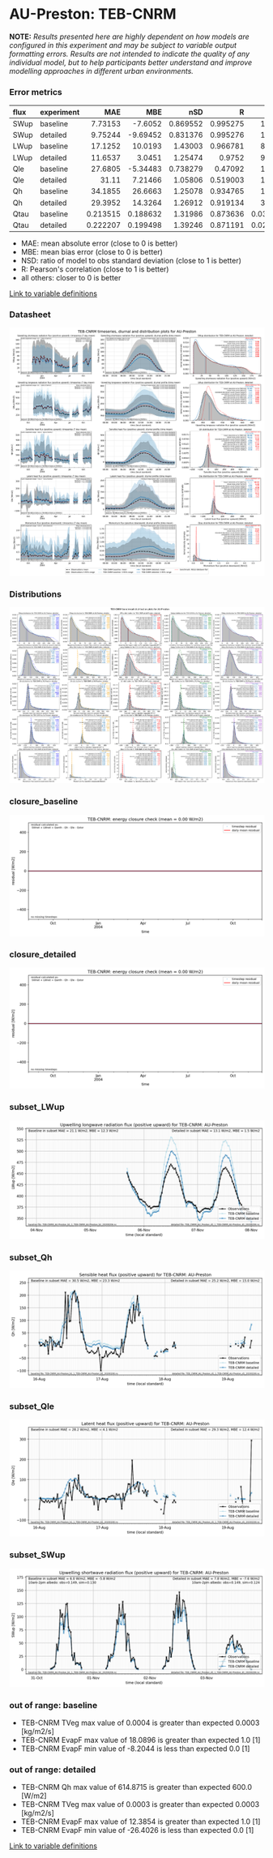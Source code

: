 # AU-Preston: TEB-CNRM

**NOTE:** *Results presented here are highly dependent on how models are configured in this experiment and may be subject to variable output formatting errors. Results are not intended to indicate the quality of any individual model, but to help participants better understand and improve modelling approaches in different urban environments.*

### Error metrics

| flux   | experiment   |       MAE |       MBE |      nSD |        R |        5th |      95th |      RMSE |    cRMSE |      AMBE |     1-nSD |       1-R |   nSkewness |   nKurtosis |   Overlap |
|:-------|:-------------|----------:|----------:|---------:|---------:|-----------:|----------:|----------:|---------:|----------:|----------:|----------:|------------:|------------:|----------:|
| SWup   | baseline     |  7.73153  | -7.6052   | 0.869552 | 0.995275 |  1.24467   | 19.1515   | 10.6115   | 0.15885  |  7.6052   | 0.130448  | 0.0047245 |  0.00669083 |  0.00435254 | 0.0845758 |
| SWup   | detailed     |  9.75244  | -9.69452  | 0.831376 | 0.995276 |  1.26573   | 24.732    | 13.1432   | 0.190497 |  9.69452  | 0.168624  | 0.0047243 |  0.00574783 |  0.00551792 | 0.086709  |
| LWup   | baseline     | 17.1252   | 10.0193   | 1.43003  | 0.966781 |  8.67637   | 54.5505   | 24.3812   | 0.52909  | 10.0193   | 0.430033  | 0.033219  |  0.113196   |  0.0999099  | 0.116515  |
| LWup   | detailed     | 11.6537   |  3.0451   | 1.25474  | 0.9752   |  9.27985   | 29.8963   | 15.2853   | 0.356551 |  3.0451   | 0.254743  | 0.0247999 |  0.0956607  |  0.179473   | 0.0991112 |
| Qle    | baseline     | 27.6805   | -5.34483  | 0.738279 | 0.47092  | 13.8574    | 29.7663   | 48.2999   | 0.9218   |  5.34483  | 0.261721  | 0.52908   |  0.600029   |  0.790098   | 0.288587  |
| Qle    | detailed     | 31.11     |  7.21466  | 1.05806  | 0.519003 | 13.0764    | 23.1158   | 53.1174   | 1.01055  |  7.21466  | 0.0580572 | 0.480997  |  0.251633   |  0.0959893  | 0.202178  |
| Qh     | baseline     | 34.1855   | 26.6663   | 1.25078  | 0.934765 | 15.2713    | 93.9982   | 51.2282   | 0.475479 | 26.6663   | 0.250781  | 0.0652351 |  0.0742858  |  0.1006     | 0.251713  |
| Qh     | detailed     | 29.3952   | 14.3264   | 1.26912  | 0.919134 |  3.93017   | 79.1322   | 50.5489   | 0.526958 | 14.3264   | 0.269124  | 0.0808658 |  0.184564   |  0.443559   | 0.0973994 |
| Qtau   | baseline     |  0.213515 |  0.188632 | 1.31986  | 0.873636 |  0.0342629 |  0.363829 |  0.287241 | 0.660208 |  0.188632 | 0.319857  | 0.126364  |  0.12741    |  0.139527   | 0.241719  |
| Qtau   | detailed     |  0.222207 |  0.199498 | 1.39246  | 0.871191 |  0.0231555 |  0.425815 |  0.308222 | 0.71606  |  0.199498 | 0.392456  | 0.128809  |  0.148677   |  0.193128   | 0.231587  |

 - MAE: mean absolute error (close to 0 is better)
 - MBE: mean bias error (close to 0 is better)
 - NSD: ratio of model to obs standard deviation (close to 1 is better)
 - R: Pearson's correlation (close to 1 is better)
 - all others: closer to 0 is better

[Link to variable definitions](../modelattrs/variable_definitions.md)

### <a name="datasheet"></a>Datasheet
[![TEB-CNRM_AU-Preston_Datasheet.png](TEB-CNRM_AU-Preston_Datasheet.png)](TEB-CNRM_AU-Preston_Datasheet.png)

### <a name="distributions"></a>Distributions
[![TEB-CNRM_AU-Preston_Distributions.png](TEB-CNRM_AU-Preston_Distributions.png)](TEB-CNRM_AU-Preston_Distributions.png)

### <a name="closure_baseline"></a>closure_baseline
[![TEB-CNRM_AU-Preston_closure_baseline.png](TEB-CNRM_AU-Preston_closure_baseline.png)](TEB-CNRM_AU-Preston_closure_baseline.png)

### <a name="closure_detailed"></a>closure_detailed
[![TEB-CNRM_AU-Preston_closure_detailed.png](TEB-CNRM_AU-Preston_closure_detailed.png)](TEB-CNRM_AU-Preston_closure_detailed.png)

### <a name="subset_lwup"></a>subset_LWup
[![TEB-CNRM_AU-Preston_subset_LWup.png](TEB-CNRM_AU-Preston_subset_LWup.png)](TEB-CNRM_AU-Preston_subset_LWup.png)

### <a name="subset_qh"></a>subset_Qh
[![TEB-CNRM_AU-Preston_subset_Qh.png](TEB-CNRM_AU-Preston_subset_Qh.png)](TEB-CNRM_AU-Preston_subset_Qh.png)

### <a name="subset_qle"></a>subset_Qle
[![TEB-CNRM_AU-Preston_subset_Qle.png](TEB-CNRM_AU-Preston_subset_Qle.png)](TEB-CNRM_AU-Preston_subset_Qle.png)

### <a name="subset_swup"></a>subset_SWup
[![TEB-CNRM_AU-Preston_subset_SWup.png](TEB-CNRM_AU-Preston_subset_SWup.png)](TEB-CNRM_AU-Preston_subset_SWup.png)

### out of range: baseline

 - TEB-CNRM TVeg max value of 0.0004 is greater than expected 0.0003 [kg/m2/s]
 - TEB-CNRM EvapF max value of 18.0896 is greater than expected 1.0 [1]
 - TEB-CNRM EvapF min value of -8.2044 is less than expected 0.0 [1]

### out of range: detailed

 - TEB-CNRM Qh max value of 614.8715 is greater than expected 600.0 [W/m2]
 - TEB-CNRM TVeg max value of 0.0003 is greater than expected 0.0003 [kg/m2/s]
 - TEB-CNRM EvapF max value of 12.3854 is greater than expected 1.0 [1]
 - TEB-CNRM EvapF min value of -26.4026 is less than expected 0.0 [1]


[Link to variable definitions](../modelattrs/variable_definitions.md)

